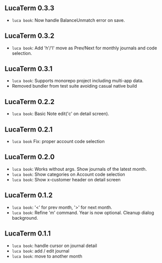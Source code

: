 ## LucaTerm 0.3.3

* `luca book`: Now handle BalanceUnmatch error on save.

## LucaTerm 0.3.2

* `luca book`: Add 'h'/'l' move as Prev/Next for monthly journals and code selection.

## LucaTerm 0.3.1

* `luca book`: Supports monorepo project including multi-app data.
* Removed bundler from test suite avoiding casual native build

## LucaTerm 0.2.2

* `luca book`: Basic Note edit('c' on detail screen).

## LucaTerm 0.2.1

* `luca book` Fix: proper account code selection

## LucaTerm 0.2.0

* `luca book`: Works without args. Show journals of the latest month.
* `luca book`: Show categories on Account code selection
* `luca book`: Show x-customer header on detail screen

## LucaTerm 0.1.2

* `luca book`: '<' for prev month, '>' for next month.
* `luca book`: Refine 'm' command. Year is now optional. Cleanup dialog background.

## LucaTerm 0.1.1

* `luca book`: handle cursor on journal detail
* `luca book`: add / edit journal
* `luca book`: move to another month
